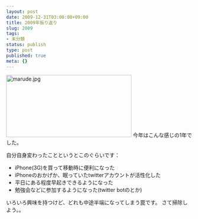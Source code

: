 ```yaml
---
layout: post
date: 2009-12-31T03:00:00+09:00
title: 2009年振り返り
slug: 2009
tags:
- 未分類
status: publish
type: post
published: true
meta: {}
---
```

<span class="mt-enclosure mt-enclosure-image" style="display: inline;"><img alt="marude.jpg" src="http://wo.skr.jp/images/uploads/marude.jpg" width="339" height="168" class="mt-image-none" style="" /></span>
今年はこんな感じの1年でした。

自分自身変わったことというとこのぐらいです：

<ul>
<li>iPhone(3G)を買って移動時に便利になった</li>
<li>iPhoneのおかげか、眠っていたtwitterアカウントが活性化した</li>
<li>平日にある程度早起きできるようになった</li>
<li>勉強会などに参加するようになった(twitter botのとか)</li>
</ul>

いろいろ興味を持つけど、どれも中途半端になってしまう罠です。
さて掃除しよう。。
